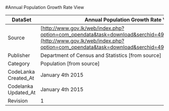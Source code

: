 #Annual Population Growth Rate View

| DataSet              | Annual Population Growth Rate View                                                                                                                                                                 |   |
|----------------------|----------------------------------------------------------------------------------------------------------------------------------------------------------------------------------------------------|---|
| Source               | [http://www.gov.lk/web/index.php?option=com_opendata&task=download&serchid=49&Itemid=428&lang=en](http://www.gov.lk/web/index.php?option=com_opendata&task=download&serchid=49&Itemid=428&lang=en) |   |
| Publisher            | Department of Census and Statistics [from source]                                                                                                                                                  |   |
| Category             | Population [from source]                                                                                                                                                                           |   |
| CodeLanka Created_At | January 4th 2015                                                                                                                                                                                                   |   |
| Codelanka Updated_At | January 4th 2015                                                                                                                                                                                                     |   |
| Revision             | 1                                                                                                                                                                                                   |   |
